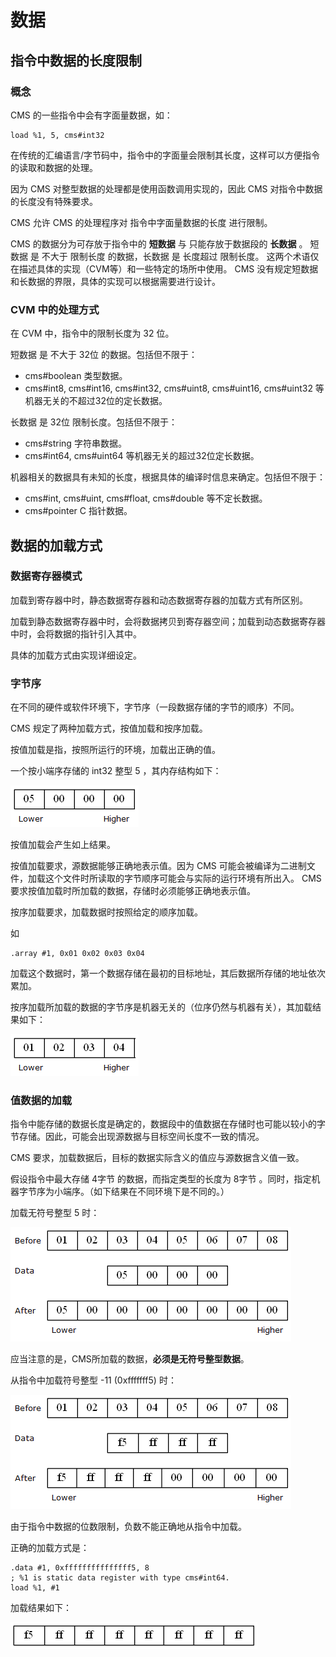 # 数据

## 指令中数据的长度限制

### 概念

CMS 的一些指令中会有字面量数据，如：

```
load %1, 5, cms#int32
```

在传统的汇编语言/字节码中，指令中的字面量会限制其长度，这样可以方便指令的读取和数据的处理。

因为 CMS 对整型数据的处理都是使用函数调用实现的，因此 CMS 对指令中数据的长度没有特殊要求。

CMS 允许 CMS 的处理程序对 指令中字面量数据的长度 进行限制。

CMS 的数据分为可存放于指令中的 **短数据** 与 只能存放于数据段的 **长数据** 。
短数据 是 不大于 限制长度 的数据，长数据 是 长度超过 限制长度。
这两个术语仅在描述具体的实现（CVM等）和一些特定的场所中使用。
CMS 没有规定短数据和长数据的界限，具体的实现可以根据需要进行设计。

### CVM 中的处理方式

在 CVM 中，指令中的限制长度为 32 位。

短数据 是 不大于 32位 的数据。包括但不限于：
- cms#boolean 类型数据。
- cms#int8, cms#int16, cms#int32, cms#uint8, cms#uint16, cms#uint32 等机器无关的不超过32位的定长数据。

长数据 是 32位 限制长度。包括但不限于：
- cms#string 字符串数据。
- cms#int64, cms#uint64 等机器无关的超过32位定长数据。

机器相关的数据具有未知的长度，根据具体的编译时信息来确定。包括但不限于：

- cms#int, cms#uint, cms#float, cms#double 等不定长数据。
- cms#pointer C 指针数据。

## 数据的加载方式

### 数据寄存器模式

加载到寄存器中时，静态数据寄存器和动态数据寄存器的加载方式有所区别。

加载到静态数据寄存器中时，会将数据拷贝到寄存器空间；加载到动态数据寄存器中时，会将数据的指针引入其中。

具体的加载方式由实现详细设定。

### 字节序

在不同的硬件或软件环境下，字节序（一段数据存储的字节的顺序）不同。

CMS 规定了两种加载方式，按值加载和按序加载。

按值加载是指，按照所运行的环境，加载出正确的值。

一个按小端序存储的 int32 整型 5 ，其内存结构如下：

![](pic/data-load-1-1.png)

按值加载会产生如上结果。

按值加载要求，源数据能够正确地表示值。因为 CMS 可能会被编译为二进制文件，加载这个文件时所读取的字节顺序可能会与实际的运行环境有所出入。 CMS 要求按值加载时所加载的数据，存储时必须能够正确地表示值。

按序加载要求，加载数据时按照给定的顺序加载。

如
```
.array #1, 0x01 0x02 0x03 0x04
```
加载这个数据时，第一个数据存储在最初的目标地址，其后数据所存储的地址依次累加。

按序加载所加载的数据的字节序是机器无关的（位序仍然与机器有关），其加载结果如下：

![](pic/data-load-1-2.png)

### 值数据的加载

指令中能存储的数据长度是确定的，数据段中的值数据在存储时也可能以较小的字节存储。因此，可能会出现源数据与目标空间长度不一致的情况。

CMS 要求，加载数据后，目标的数据实际含义的值应与源数据含义值一致。

假设指令中最大存储 4字节 的数据，而指定类型的长度为 8字节 。同时，指定机器字节序为小端序。（如下结果在不同环境下是不同的。）

加载无符号整型 5 时：

![](pic/data-load-2-1.png)

应当注意的是，CMS所加载的数据，**必须是无符号整型数据**。

从指令中加载符号整型 -11 (0xfffffff5) 时：

![](pic/data-load-2-2.png)

由于指令中数据的位数限制，负数不能正确地从指令中加载。

正确的加载方式是：

```
.data #1, 0xfffffffffffffff5, 8
; %1 is static data register with type cms#int64.
load %1, #1
```

加载结果如下：

![](pic/data-load-2-3.png)
